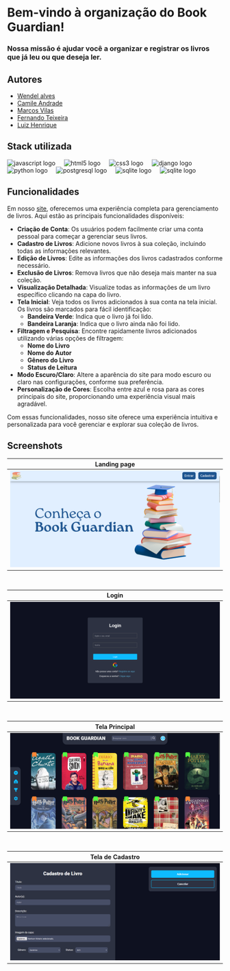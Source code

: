 
# Bem-vindo à organização do Book Guardian! 

### Nossa missão é ajudar você a organizar e registrar os livros que já leu ou que deseja ler.


## Autores
- [Wendel alves](https://www.github.com/wendellast)
- [Camile Andrade](https://www.github.com/andra-sun)
- [Marcos Vilas](https://www.github.com/VilasBoass)
- [Fernando Teixeira](https://www.github.com/nadox00)
- [Luiz Henrique](https://www.github.com/LuyysHenriqueKuromi)


## Stack utilizada

<div align="left">
<img src="https://cdn.jsdelivr.net/gh/devicons/devicon/icons/javascript/javascript-original.svg" height="40" alt="javascript logo"  />
<img width="12" />
<img src="https://cdn.jsdelivr.net/gh/devicons/devicon/icons/html5/html5-original.svg" height="40" alt="html5 logo"  />
<img width="12" />
<img src="https://cdn.jsdelivr.net/gh/devicons/devicon/icons/css3/css3-original.svg" height="40" alt="css3 logo"  />
<img width="12" />
<img src="https://cdn.jsdelivr.net/gh/devicons/devicon/icons/django/django-plain.svg" height="40" alt="django logo"  />
<img width="12" />
<img src="https://cdn.jsdelivr.net/gh/devicons/devicon/icons/python/python-original.svg" height="40" alt="python logo"  />
<img width="12" />
<img src="https://cdn.jsdelivr.net/gh/devicons/devicon/icons/postgresql/postgresql-original.svg" height="40" alt="postgresql logo"  />
<img width="12" />
<img src="https://cdn.jsdelivr.net/gh/devicons/devicon/icons/sqlite/sqlite-original.svg" height="40" alt="sqlite logo"  />
<img width="12" />
<img src="https://upload.wikimedia.org/wikipedia/commons/thumb/d/d2/Oauth_logo.svg/1200px-Oauth_logo.svg.png" height="43" alt="sqlite logo"  />
</div>

## Funcionalidades

Em nosso [site](https://book-guardian-production.up.railway.app/), oferecemos uma experiência completa para gerenciamento de livros. Aqui estão as principais funcionalidades disponíveis:

- **Criação de Conta**: Os usuários podem facilmente criar uma conta pessoal para começar a gerenciar seus livros.
- **Cadastro de Livros**: Adicione novos livros à sua coleção, incluindo todas as informações relevantes.
- **Edição de Livros**: Edite as informações dos livros cadastrados conforme necessário.
- **Exclusão de Livros**: Remova livros que não deseja mais manter na sua coleção.
- **Visualização Detalhada**: Visualize todas as informações de um livro específico clicando na capa do livro.
- **Tela Inicial**: Veja todos os livros adicionados à sua conta na tela inicial. Os livros são marcados para fácil identificação:
  - **Bandeira Verde**: Indica que o livro já foi lido.
  - **Bandeira Laranja**: Indica que o livro ainda não foi lido.
- **Filtragem e Pesquisa**: Encontre rapidamente livros adicionados utilizando várias opções de filtragem:
  - **Nome do Livro**
  - **Nome do Autor**
  - **Gênero do Livro**
  - **Status de Leitura**
- **Modo Escuro/Claro**: Altere a aparência do site para modo escuro ou claro nas configurações, conforme sua preferência.
- **Personalização de Cores**: Escolha entre azul e rosa para as cores principais do site, proporcionando uma experiência visual mais agradável.

Com essas funcionalidades, nosso site oferece uma experiência intuitiva e personalizada para você gerenciar e explorar sua coleção de livros.


## Screenshots
| Landing page |
| --- |
| <img src="images/ladingPage.png" /> |

<br/>

| Login |
| --- |
| <img src="images/login.png" /> |

<br/>

| Tela Principal |
| --- |
| <img src="images/mainPage.png" /> |

<br/>

| Tela de Cadastro |
| --- |
| <img src="images/addPage.png" /> |

